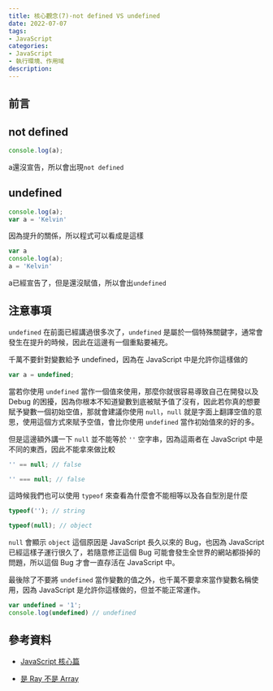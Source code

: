 ```yaml
---
title: 核心觀念(7)-not defined VS undefined
date: 2022-07-07
tags:
- JavaScript
categories:
- JavaScript
- 執行環境、作用域
description:
---
```


## 前言

## not defined

```javascript
console.log(a);
```
a還沒宣告，所以會出現`not defined`

## undefined

```javascript
console.log(a);
var a = 'Kelvin'
```

因為提升的關係，所以程式可以看成是這樣

```JavaScript
var a 
console.log(a);
a = 'Kelvin'
```

a已經宣告了，但是還沒賦值，所以會出`undefined`

## 注意事項

`undefined` 在前面已經講過很多次了，`undefined` 是屬於一個特殊關鍵字，通常會發生在提升的時候，因此在這邊有一個重點要補充。

千萬不要針對變數給予 undefined，因為在 JavaScript 中是允許你這樣做的

```JavaScript
var a = undefined;
```

當若你使用 `undefined` 當作一個值來使用，那麼你就很容易導致自己在開發以及 Debug 的困擾，因為你根本不知道變數到底被賦予值了沒有，因此若你真的想要賦予變數一個初始空值，那就會建議你使用 `null`，`null` 就是字面上翻譯空值的意思，使用這個方式來賦予空值，會比你使用 `undefined` 當作初始值來的好的多。

但是這邊額外講一下 `null` 並不能等於 `''` 空字串，因為這兩者在 JavaScript 中是不同的東西，因此不能拿來做比較

```JavaScript
'' == null; // false

'' === null; // false
```

這時候我們也可以使用 `typeof` 來查看為什麼會不能相等以及各自型別是什麼

```JavaScript
typeof(''); // string

typeof(null); // object

```

`null` 會顯示 `object` 這個原因是 JavaScript 長久以來的 Bug，也因為 JavaScript 已經這樣子運行很久了，若隨意修正這個 Bug 可能會發生全世界的網站都掛掉的問題，所以這個 Bug 才會一直存活在 JavaScript 中。

最後除了不要將 `undefined` 當作變數的值之外，也千萬不要拿來當作變數名稱使用，因為 JavaScript 是允許你這樣做的，但並不能正常運作。

```JavaScript
var undefined = '1';
console.log(undefined) // undefined
```

## 參考資料
- [JavaScript 核心篇](https://www.hexschool.com/courses/js-core.html)

- [是 Ray 不是 Array](https://israynotarray.com/javascript/20200502/2917226562/)